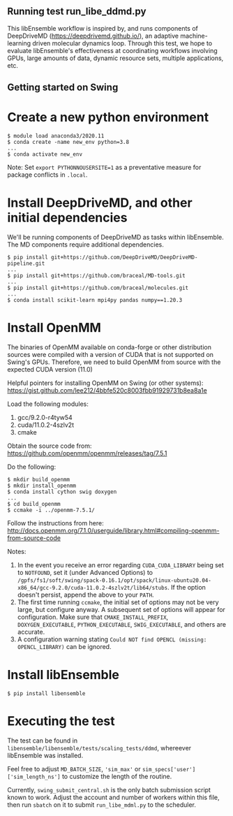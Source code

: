 ## Running test run_libe_ddmd.py

This libEnsemble workflow is inspired by, and runs components of DeepDriveMD (https://deepdrivemd.github.io/),
an adaptive machine-learning driven molecular dynamics loop. Through this test,
we hope to evaluate libEnsemble's effectiveness at coordinating workflows
involving GPUs, large amounts of data, dynamic resource sets, multiple applications,
etc.

## Getting started on Swing

# Create a new python environment
```
$ module load anaconda3/2020.11
$ conda create -name new_env python=3.8
...
$ conda activate new_env
```

Note: Set ``export PYTHONNOUSERSITE=1`` as a preventative measure
for package conflicts in ``.local``.

# Install DeepDriveMD, and other initial dependencies

We'll be running components of DeepDriveMD as tasks within libEnsemble. The MD components
require additional dependencies.

```
$ pip install git+https://github.com/DeepDriveMD/DeepDriveMD-pipeline.git
...
$ pip install git+https://github.com/braceal/MD-tools.git
...
$ pip install git+https://github.com/braceal/molecules.git
...
$ conda install scikit-learn mpi4py pandas numpy==1.20.3
```

# Install OpenMM

The binaries of OpenMM available on conda-forge or other distribution sources
were compiled with a version of CUDA that is not supported on Swing's GPUs. Therefore,
we need to build OpenMM from source with the expected CUDA version (11.0)

Helpful pointers for installing OpenMM on Swing (or other systems): https://gist.github.com/lee212/4bbfe520c8003fbb91929731b8ea8a1e

Load the following modules:
1) gcc/9.2.0-r4tyw54
2) cuda/11.0.2-4szlv2t
3) cmake

Obtain the source code from: https://github.com/openmm/openmm/releases/tag/7.5.1

Do the following:

```
$ mkdir build_openmm
$ mkdir install_openmm
$ conda install cython swig doxygen
...
$ cd build_openmm
$ ccmake -i ../openmm-7.5.1/
```

Follow the instructions from here: http://docs.openmm.org/7.1.0/userguide/library.html#compiling-openmm-from-source-code

Notes:

1) In the event you receive an error regarding ``CUDA_CUDA_LIBRARY`` being set to ``NOTFOUND``,
set it (under Advanced Options) to ``/gpfs/fs1/soft/swing/spack-0.16.1/opt/spack/linux-ubuntu20.04-x86_64/gcc-9.2.0/cuda-11.0.2-4szlv2t/lib64/stubs``. If the option doesn't persist, append the above to your ``PATH``.
2) The first time running ``ccmake``, the initial set of options may not be very large, but configure anyway. A subsequent set of options will appear for configuration. Make sure that ``CMAKE_INSTALL_PREFIX``, ``DOXYGEN_EXECUTABLE``, ``PYTHON_EXECUTABLE``, ``SWIG_EXECUTABLE``, and others are accurate.
4) A configuration warning stating ``Could NOT find OPENCL (missing: OPENCL_LIBRARY)`` can be ignored.

# Install libEnsemble

```
$ pip install libensemble
```

# Executing the test

The test can be found in ``libensemble/libensemble/tests/scaling_tests/ddmd``,
whereever libEnsemble was installed.

Feel free to adjust ``MD_BATCH_SIZE``, ``'sim_max'`` or ``sim_specs['user']['sim_length_ns']`` to customize
the length of the routine.

Currently, ``swing_submit_central.sh`` is the only batch submission script known to work.
Adjust the account and number of workers within this file, then run ``sbatch`` on it
to submit ``run_libe_mdml.py`` to the scheduler.
